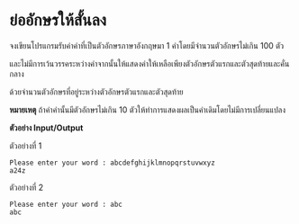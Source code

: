 # ย่ออักษรให้สั้นลง

จงเขียนโปรแกรมรับค่าคำที่เป็นตัวอักษรภาษาอังกฤษมา 1 คำโดยมีจำนวนตัวอักษรไม่เกิน 100 ตัว

และไม่มีการเว้นวรรคระหว่างคำจากนั้นให้แสดงคำให้เหลือเพียงตัวอักษรตัวแรกและตัวสุดท้ายและคั่นกลาง

ด้วยจำนวนตัวอักษรที่อยู่ระหว่างตัวอักษรตัวแรกและตัวสุดท้าย

**หมายเหตุ** ถ้าคำคำนั้นมีตัวอักษรไม่เกิน 10 ตัวให้ทำการแสดงผลเป็นคำเดิมโดยไม่มีการเปลี่ยนแปลง

**ตัวอย่าง Input/Output**
 
ตัวอย่างที่ 1
```
Please enter your word : abcdefghijklmnopqrstuvwxyz
a24z
```
ตัวอย่างที่ 2
```
Please enter your word : abc
abc
```
